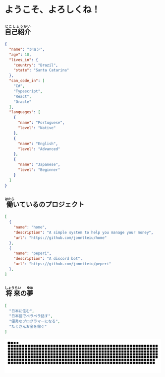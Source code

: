 # ようこそ、よろしくね！
## <ruby>自己紹介<rt>じこしょうかい</rt></ruby>
```json
{
  "name": "ジョン",
  "age": 18,
  "lives_in": {
    "country": "Brazil",
    "state": "Santa Catarina"
  },
  "can_code_in": [
    "C#",
    "Typescript",
    "React",
    "Oracle"
  ],
  "languages": [
    {
      "name": "Portuguese",
      "level": "Native"
    },
    {
      "name": "English",
      "level": "Advanced"
    },
    {
      "name": "Japanese",
      "level": "Beginner"
    }
  ]
}
```
## <ruby>働<rt>はたら</rt></ruby>いているのプロジェクト
```json
[
  {
    "name": "home",
    "description": "A simple system to help you manage your money",
    "url": "https://github.com/jonntteiu/home"
  },
  {
    "name": "peperi",
    "description": "A discord bot",
    "url": "https://github.com/jonntteiu/peperi"
  },
]
```

## <ruby>将来<rt>しょうらい</rt></ruby>の<ruby>夢<rt>ゆめ</rt></ruby>
```json
[
  "日本に住む",
  "日本語でペラペラ話す",
  "優秀なプログラマーになる",
  "たくさんお金を稼ぐ"
]
```
<div align="center">
  <a href="https://1999azzar.github.io/1999AZZAR/">
  <img  src="https://github.com/1999AZZAR/1999AZZAR/blob/main/resources/img/grid-snake.svg"
       alt="snake" /></a>
</div>
